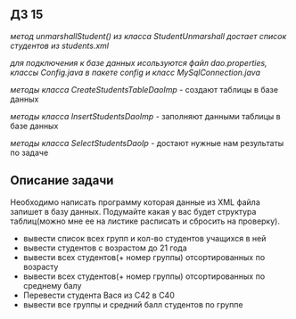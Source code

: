 ## ДЗ 15

_метод unmarshallStudent() из класса StudentUnmarshall достает список студентов из students.xml_

_для подключения к базе данных исользуются файл dao.properties, классы Config.java в пакете config и класс MySqlConnection.java_

_методы класса CreateStudentsTableDaoImp_ - создают таблицы в базе данных

_методы класса InsertStudentsDaoImp_ - заполняют данными таблицы в базе данных

_методы класса SelectStudentsDaoIp_ - достают нужные нам результаты по задаче



## Описание задачи

Необходимо написать программу которая данные из  XML файла запишет в базу данных. Подумайте какая у вас будет структура таблиц(можно мне ее на листике расписать и сбросить на проверку).

- вывести список всех групп и кол-во студентов учащихся в ней
- вывести студентов с возрастом до 21 года
- вывести всех студентов(+ номер группы) отсортированных по возрасту
- вывести всех студентов(+ номер группы) отсортированных по среднему балу
- Перевести студента Вася из С42 в С40
- вывести все группы и средний балл студентов по группе